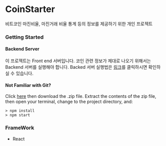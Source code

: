 # CoinStarter

비트코인 마진비율, 마진거래 비율 통계 등의 정보를 제공하기 위한 개인 프로젝트

### Getting Started

#### Backend Server
이 프로젝트는 Front end 서버입니다. 코인 관련 정보가 제대로 나오기 위해서는 Backend 서버를 실행해야 합니다.
Backed 서버 실행법은 [링크](https://github.com/Gunju-Ko/CoinStarter-Backend)를 클릭하시면 확인하실 수 있습니다.

#### Not Familiar with Git?
Click [here](https://github.com/Gunju-Ko/CoinStarter) then download the .zip file.  Extract the contents of the zip file, then open your terminal, change to the project directory, and:

```
> npm install
> npm start
```

### FrameWork
* React
